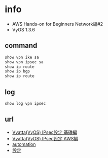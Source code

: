 # info

+ AWS Hands-on for Beginners Network編#2
+ VyOS 1.3.6

## command

```sh
show vpn ike sa
show vpn ipsec sa
show ip route
show ip bgp
show ip route
```

## log

```sh
show log vpn ipsec
```

## url

+ [Vyatta(VyOS) IPsec設定 基礎編](https://changineer.info/network/vyatta/vyatta_ipsec_normal.html)
+ [Vyatta(VyOS) IPsec設定 AWS編](https://changineer.info/network/vyatta/vyatta_ipsec_aws.html)
+ [automation](https://docs.vyos.io/en/equuleus/automation/index.html)
+ [設定](https://zenn.dev/daimatsu/articles/b10dae9d2b27f2)
